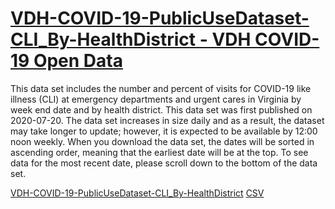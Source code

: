 # [VDH-COVID-19-PublicUseDataset-CLI_By-HealthDistrict - VDH COVID-19 Open Data](https://data.virginia.gov/Government/VDH-COVID-19-PublicUseDataset-CLI_By-HealthDistric/nchp-nti3)

This data set includes the number and percent of visits for COVID-19 like illness (CLI) at emergency departments and urgent cares in Virginia by week end date and by health district. This data set was first published on 2020-07-20. The data set increases in size daily and as a result, the dataset may take longer to update; however, it is expected to be available by 12:00 noon weekly. When you download the data set, the dates will be sorted in ascending order, meaning that the earliest date will be at the top. To see data for the most recent date, please scroll down to the bottom of the data set.

[VDH-COVID-19-PublicUseDataset-CLI_By-HealthDistrict](https://data.virginia.gov/Government/VDH-COVID-19-PublicUseDataset-CLI_By-HealthDistric/nchp-nti3)
[CSV](https://data.virginia.gov/api/views/nchp-nti3/rows.csv?accessType=DOWNLOAD)